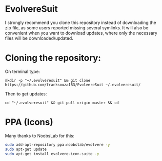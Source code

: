 # EvolvereSuit

I strongly recommend you clone this repository instead of downloading the zip file, as some users reported missing several symlinks. It will also be convenient when you want to download updates, where only the necessary files will be downloaded/updated.

# Cloning the repository:

On terminal type:

`mkdir -p "~/.evolveresuit" && git clone https://github.com/franksouza183/EvolvereSuit ~/.evolveresuit/`

Then to get updates:

`cd "~/.evolveresuit" && git pull origin master && cd`

# PPA (Icons)

Many thanks to NoobsLab for this:

```bash
sudo add-apt-repository ppa:noobslab/evolvere -y
sudo apt-get update
sudo apt-get install evolvere-icon-suite -y
```
